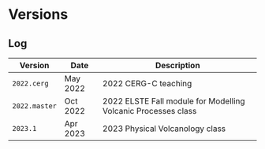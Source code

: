 # Versions

## Log

| Version       | Date     | Description                                                   |
|---------------|----------|---------------------------------------------------------------|
| `2022.cerg`   | May 2022 | 2022 CERG-C teaching                                          |
| `2022.master` | Oct 2022 | 2022 ELSTE Fall module for Modelling Volcanic Processes class |
| `2023.1`      | Apr 2023 | 2023 Physical Volcanology class                               |
